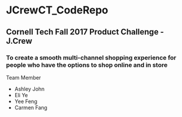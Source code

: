 # JCrewCT_CodeRepo
## Cornell Tech Fall 2017 Product Challenge - J.Crew
### To create a smooth multi-channel shopping experience for people who have the options to shop online and in store
Team Member
- Ashley John
- Eli Ye
- Yee Feng
- Carmen Fang


